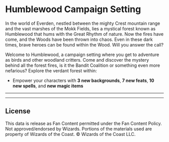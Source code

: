 # Humblewood Campaign Setting

In the world of Everden, nestled between the mighty Crest mountain range and the vast marshes of the Mokk Fields, lies a mystical forest known as Humblewood that hums with the Great Rhythm of nature. Now the fires have come, and the Woods have been thrown into chaos. Even in these dark times, brave heroes can be found within the Wood. Will you answer the call?

Welcome to Humblewood, a campaign setting where you get to adventure as birds and other woodland critters. Come and discover the mystery behind all the forest fires, is it the Bandit Coalition or something even more nefarious? Explore the verdant forest within:

* Empower your characters with **3 new backgrounds**, **7 new feats**, **10 new spells**, and **new magic items**

---

---

## License

This data is release as Fan Content permitted under the Fan Content Policy. Not approved/endorsed by Wizards. Portions of the materials used are property of Wizards of the Coast. © Wizards of the Coast LLC.
